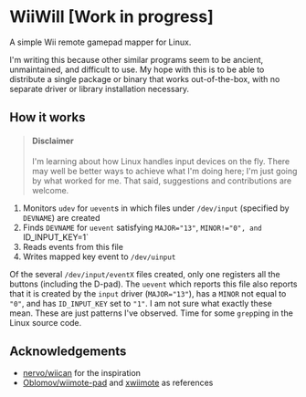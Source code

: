 # WiiWill [Work in progress]

A simple Wii remote gamepad mapper for Linux.

I'm writing this because other similar programs seem to be ancient, unmaintained, and difficult to use.
My hope with this is to be able to distribute a single package or binary that works out-of-the-box, with no separate driver or library installation necessary.

## How it works

> #### Disclaimer
> I'm learning about how Linux handles input devices on the fly.
> There may well be better ways to achieve what I'm doing here; I'm just going by what worked for me.
> That said, suggestions and contributions are welcome.

1. Monitors `udev` for `uevent`s in which files under `/dev/input` (specified by `DEVNAME`) are created
2. Finds `DEVNAME` for `uevent` satisfying `MAJOR="13"`, `MINOR!="0", and `ID_INPUT_KEY=1`
3. Reads events from this file
4. Writes mapped key event to `/dev/uinput`

Of the several `/dev/input/eventX` files created, only one registers all the buttons (including the D-pad).
The `uevent` which reports this file also reports that it is created by the `input` driver (`MAJOR="13"`), has a `MINOR` not equal to `"0"`, and has `ID_INPUT_KEY` set to `"1"`.
I am not sure what exactly these mean. These are just patterns I've observed.
Time for some `grep`ping in the Linux source code.

## Acknowledgements

- [nervo/wiican](https://github.com/nervo/wiican) for the inspiration
- [Oblomov/wiimote-pad](https://github.com/Oblomov/wiimote-pad) and [xwiimote](https://github.com/xwiimote/xwiimote) as references

